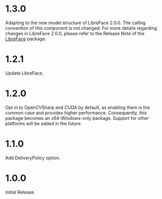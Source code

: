 # 1.3.0

Adapting to the new model structure of LibreFace 2.0.0.
The calling convention of this component is not changed.
For more details regarding changes in LibreFace 2.0.0, please refer to the Release Note of the [LibreFace](https://www.nuget.org/packages/LibreFace) package.

# 1.2.1

Update LibreFace.

# 1.2.0

Opt in to OpenCVSharp and CUDA by default, as enabling them is the common case and provides higher performance.
Consequently, this package becomes an x64-Windows-only package.
Support for other platforms will be added in the future.

# 1.1.0

Add DeliveryPolicy option.

# 1.0.0

Initial Release.